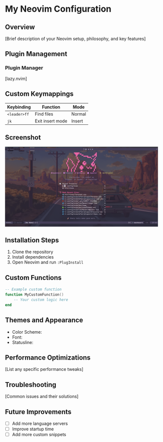# My Neovim Configuration

## Overview
[Brief description of your Neovim setup, philosophy, and key features]


## Plugin Management
### Plugin Manager
[lazy.nvim]


## Custom Keymappings
| Keybinding | Function | Mode |
|-----------|----------|------|
| `<leader>ff` | Find files | Normal |
| `jk` | Exit insert mode | Insert |

## Screenshot
![Neovim Configuration](showcase/dashboard.png)

## Installation Steps
1. Clone the repository
2. Install dependencies
3. Open Neovim and run `:PlugInstall`

## Custom Functions
```lua
-- Example custom function
function MyCustomFunction()
    -- Your custom logic here
end
```

## Themes and Appearance
- Color Scheme: 
- Font: 
- Statusline: 

## Performance Optimizations
[List any specific performance tweaks]

## Troubleshooting
[Common issues and their solutions]

## Future Improvements
- [ ] Add more language servers
- [ ] Improve startup time
- [ ] Add more custom snippets
